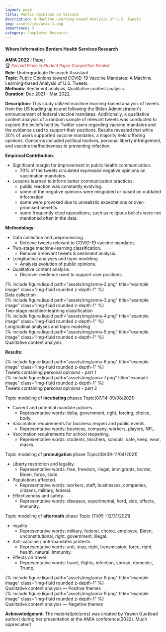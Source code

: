 ```yaml
---
layout: page
title: Public Opinions on Vaccine
description: A Machine Learning-based Analysis of U.S. Tweets
img: assets/img/amia-1.png
importance: 2
category: Completed Research
---
```


#### Where Informatics Borders Health Services Research

**AMIA 2022** | [Paper](https://pubmed.ncbi.nlm.nih.gov/37128441/)  
🏆 _<span style="color:#C0392B; font-size:small">Second Place in Student Paper Competition Finalist</span>_  
**Role**: Undergraduate Research Assistant  
**Topic**: Public Opinions toward COVID-19 Vaccine Mandates: A Machine Learning-based Analysis of U.S. Tweets.
<br>**Methods**: Sentiment analysis, Qualitative content analysis.
<br>**Duration**: Dec 2021 - Mar 2022.

**Description**: This study utilized machine learning-based analysis of tweets from the US leading up to and following the Biden Administration's announcement of federal vaccine mandates. Additionally, a qualitative content analysis of a random sample of relevant tweets was conducted to explore the beliefs held by Twitter users regarding vaccine mandates and the evidence used to support their positions. Results revealed that while 30% of users supported vaccine mandates, a majority held differing opinions. Concerns included political motives, personal liberty infringement, and vaccine ineffectiveness in preventing infection.

**Empirical Contribution**:

- Significant margin for improvement in public health communication.
  - 70% of the tweets circulated expressed negative opinions on vaccination mandates.
- Lessons learned to inform better communication practices.
  - public reaction was constantly evolving.
  - some of the negative opinions were misguided or based on outdated information.
  - some were provoked due to unrealistic expectations or over-promised benefits.
  - some frequently cited oppositions, such as religious beliefs were not mentioned often in the data.

**Methodology**:

- Data collection and preprocessing.
  - Retrieve tweets relevant to COVID-19 vaccine mandates.
- Two-stage machine-learning classification.
  - Remove irrelevant tweets & sentiment analysis.
- Longitudinal analyses and topic modeling.
  - Analysis evolution of public opinions.
- Qualitative content analysis.
  - Discover evidence used to support user positions.

<div class="row">
    <div class="col-sm mt-3 mt-md-0">
        {% include figure.liquid path="assets/img/amia-2.png" title="example image" class="img-fluid rounded z-depth-1" %}
    </div>
</div>
<div class="caption">
    Data collection
</div>

<div class="row">
    <div class="col-sm mt-3 mt-md-0">
        {% include figure.liquid path="assets/img/amia-3.png" title="example image" class="img-fluid rounded z-depth-1" %}
    </div>
</div>
<div class="caption">
    Two-stage machine-learning classification
</div>

<div class="row">
    <div class="col-sm mt-3 mt-md-0">
        {% include figure.liquid path="assets/img/amia-4.png" title="example image" class="img-fluid rounded z-depth-1" %}
    </div>
</div>
<div class="caption">
    Longitudinal analyses and topic modeling
</div>

<div class="row">
    <div class="col-sm mt-3 mt-md-0">
        {% include figure.liquid path="assets/img/amia-5.png" title="example image" class="img-fluid rounded z-depth-1" %}
    </div>
</div>
<div class="caption">
    Qualitative content analysis
</div>

**Results**:

<div class="row">
    <div class="col-sm mt-3 mt-md-0">
        {% include figure.liquid path="assets/img/amia-6.png" title="example image" class="img-fluid rounded z-depth-1" %}
    </div>
</div>
<div class="caption">
    Tweets containing personal opinions - part 1
</div>
<div class="row">
    <div class="col-sm mt-3 mt-md-0">
        {% include figure.liquid path="assets/img/amia-7.png" title="example image" class="img-fluid rounded z-depth-1" %}
    </div>
</div>
<div class="caption">
    Tweets containing personal opinions - part 2
</div>

Topic modeling of **incubating** phases
Topic(07/14-09/08/2021)

- Current and potential mandate policies.
  - Representative words: delta, government, right, forcing, choice, body.
- Vaccination requirements for business reopen and public events.
  - Representative words: business, company, workers, players, NFL.
- Vaccination requirements for school reopening.
  - Representative words: students, teachers, schools, safe, keep, wear, masks.

Topic modeling of **promulgation** phase
Topic(09/09-11/04/2021)

- Liberty restriction and legality.
  - Representative words: free, freedom, illegal, immigrants, border, Biden, force, state.
- Populations affected.
  - Representative words: workers, staff, businesses, companies, citizens, military, federal.
- Effectiveness and safety.
  - Representative words: diseases, experimental, herd, side, effects, immunity.

Topic modeling of **aftermath** phase
Topic (11/05 –12/31/2021)

- legality
  - Representative words: military, federal, choice, employee, Biden, unconstitutional, right, government, illegal.
- Anti-vaccine / anti-mandates protests.
  - Representative words: anti, stop, right, transmission, force, right, health, natural, immunity.
- Effects on travel
  - Representative words: travel, flights, infection, spread, domestic, Trump.

<div class="row">
    <div class="col-sm mt-3 mt-md-0">
        {% include figure.liquid path="assets/img/amia-8.png" title="example image" class="img-fluid rounded z-depth-1" %}
    </div>
</div>
<div class="caption">
    Qualitative content analysis — Positive themes
</div>

<div class="row">
    <div class="col-sm mt-3 mt-md-0">
        {% include figure.liquid path="assets/img/amia-9.png" title="example image" class="img-fluid rounded z-depth-1" %}
    </div>
</div>
<div class="caption">
    Qualitative content analysis — Negative themes
</div>

**Acknowledgment**:
The material(pictures) was created by Yawen Guo(lead author) during her presentation at the AMIA conference(2022). Much appreciated!
